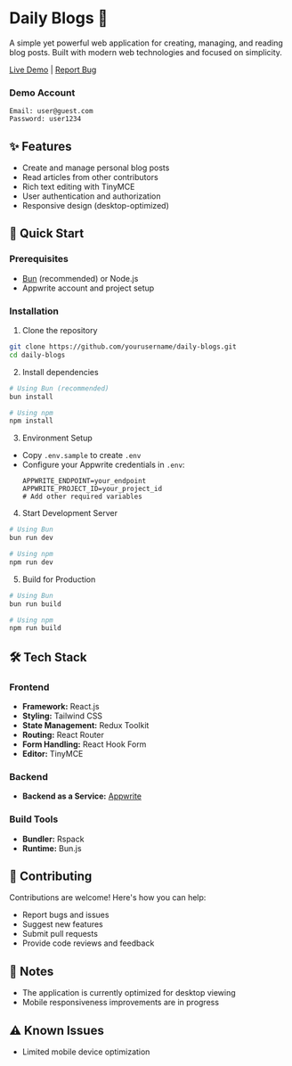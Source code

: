 # Daily Blogs 📝

A simple yet powerful web application for creating, managing, and reading blog posts. Built with modern web technologies and focused on simplicity.

[Live Demo](https://daily-blogs-bdqw.vercel.app) | [Report Bug](https://github.com/kancherish/daily-blogs/issues)

### Demo Account
```
Email: user@guest.com
Password: user1234
```

## ✨ Features

- Create and manage personal blog posts
- Read articles from other contributors
- Rich text editing with TinyMCE
- User authentication and authorization
- Responsive design (desktop-optimized)

## 🚀 Quick Start

### Prerequisites

- [Bun](https://bun.sh/) (recommended) or Node.js
- Appwrite account and project setup


### Installation

1. Clone the repository
```bash
git clone https://github.com/yourusername/daily-blogs.git
cd daily-blogs
```

2. Install dependencies
```bash
# Using Bun (recommended)
bun install

# Using npm
npm install
```

3. Environment Setup
- Copy `.env.sample` to create `.env`
- Configure your Appwrite credentials in `.env`:
  ```
  APPWRITE_ENDPOINT=your_endpoint
  APPWRITE_PROJECT_ID=your_project_id
  # Add other required variables
  ```

4. Start Development Server
```bash
# Using Bun
bun run dev

# Using npm
npm run dev
```

5. Build for Production
```bash
# Using Bun
bun run build

# Using npm
npm run build
```

## 🛠️ Tech Stack

### Frontend
- **Framework:** React.js
- **Styling:** Tailwind CSS
- **State Management:** Redux Toolkit
- **Routing:** React Router
- **Form Handling:** React Hook Form
- **Editor:** TinyMCE

### Backend
- **Backend as a Service:** [Appwrite](https://www.appwrite.io)

### Build Tools
- **Bundler:** Rspack
- **Runtime:** Bun.js

## 🤝 Contributing

Contributions are welcome! Here's how you can help:

- Report bugs and issues
- Suggest new features
- Submit pull requests
- Provide code reviews and feedback

## 📝 Notes

- The application is currently optimized for desktop viewing
- Mobile responsiveness improvements are in progress

## ⚠️ Known Issues

- Limited mobile device optimization
